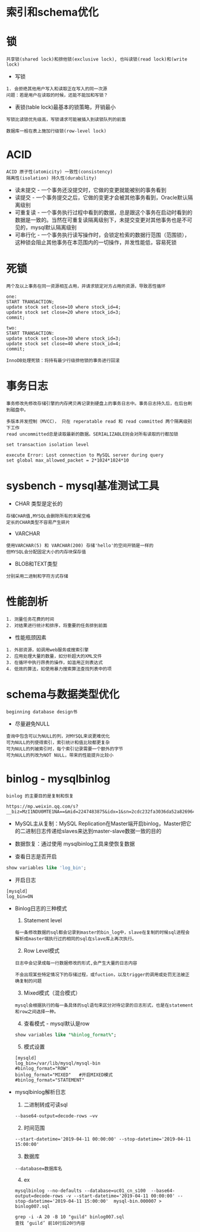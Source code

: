 
# 索引和schema优化

# 锁
```
共享锁(shared lock)和排他锁(exclusive lock), 也叫读锁(read lock)和(write lock)
```
   - 写锁
   ```
   1. 会拒绝其他用户写入和读取正在写入的同一次源
   问题：若是用户在读取的时候，还能不能加和写锁？
   ```

   - 表锁(table lock)最基本的锁策略，开销最小
   ```
   写锁比读锁优先级高，写锁请求可能被插入到读锁队列的前面
   ```
   ```
   数据库一般在表上施加行级锁(row-level lock)
   ```
# ACID
```
ACID 原子性(atomicity) 一致性(consistency) 
隔离性(isolation) 持久性(durability)
```

- 读未提交 - 一个事务还没提交时，它做的变更就能被别的事务看到
- 读提交 - 一个事务提交之后，它做的变更才会被其他事务看到，Oracle默认隔离级别
- 可重复读 - 一个事务执行过程中看到的数据，总是跟这个事务在启动时看到的数据是一致的。当然在可重复读隔离级别下，未提交变更对其他事务也是不可见的，mysql默认隔离级别
- 可串行化 - 一个事务执行读写操作时，会锁定检索的数据行范围（范围锁），这种锁会阻止其他事务在本范围内的一切操作，并发性能低，容易死锁

# 死锁
```
两个及以上事务在同一资源相互占用，并请求锁定对方占用的资源，导致恶性循环
```
```
one:
START TRANSACTION;
update stock set close=10 where stock_id=4;
update stock set close=20 where stock_id=3;
commit;

two:
START TRANSACTION:
update stock set close=30 where stock_id=3;
update stock set close=40 where stock_id=4;
commit;
```
```
InnoDB处理死锁：将持有最少行级排他锁的事务进行回滚
```

# 事务日志
```
事务修改先修改存储引擎的内存拷贝再记录到硬盘上的事务日志中。事务日志持久后，在后台刷到磁盘中。
```
```
多版本并发控制（MVCC）， 只在 reperatable read 和 read committed 两个隔离级别下工作
read uncommitted总是读取最新的数据。SERIALIZABLE则会对所有读取的行都加锁
```
```
set transaction isolation level

execute Error: Lost connection to MySQL server during query
set global max_allowed_packet = 2*1024*1024*10
```
# sysbench - mysql基准测试工具
   - CHAR 类型是定长的
   ```
   存储CHAR值,MYSQL会删除所有的末尾空格
   定长的CHAR类型不容易产生碎片
   ```
   - VARCHAR
   ```
   使用VARCHAR(5) 和 VARCHAR(200) 存储'hello'的空间开销是一样的
   但MYSQL会分配固定大小的内存块保存值
   ```
   - BLOB和TEXT类型
   ```
   分别采用二进制和字符方式存储
   ```


# 性能剖析
```
1. 测量任务花费的时间
2. 对结果进行统计和排序，将重要的任务排到前面
```
   - 性能瓶颈因素
   ```
   1. 外部资源，如调用web服务或搜索引擎
   2. 应用处理大量的数量，如分析超大的XML文件
   3. 在循环中执行昂贵的操作，如滥用正则表达式
   4. 低效的算法，如使用暴力搜索算法查找列表中的项
   ```

# schema与数据类型优化
```
beginning database design书
```
   - 尽量避免NULL
   ```
   查询中包含可以为NULL的列，对MYSQL来说更难优化
   可为NULL的列使得索引，索引统计和值比较都更复杂
   可为NULL的列被索引时，每个索引记录需要一个额外的字节
   可为NULL的列改为NOT NULL，带来的性能提升比较小
   ```




# binlog - mysqlbinlog  
   ```
   binlog 的主要目的是复制和恢复
   ```
   ```
   https://mp.weixin.qq.com/s?__biz=MzI1NDU0MTE1NA==&mid=2247483875&idx=1&sn=2cdc232fa3036da52a826964996506a8&chksm=e9c2edeedeb564f891b34ef1e47418bbe6b8cb6dcb7f48b5fa73b15cf1d63172df1a173c75d0&scene=0&xtrack=1&key=e3977f8a79490c6345befb88d0bbf74cbdc6b508a52e61ea076c830a5b64c552def6c6ad848d4bcc7a1d21e53e30eb5c1ead33acdb97df779d0e6fa8a0fbe4bda32c04077ea0d3511bc9f9490ad0b46c&ascene=1&uin=MjI4MTc0ODEwOQ%3D%3D&devicetype=Windows+7&version=62060719&lang=zh_CN&pass_ticket=h8jyrQ71hQc872LxydZS%2F3aU1JXFbp4raQ1KvY908BcKBeSBtXFgBY9IS9ZaLEDi
   ```
   - MySQL主从复制：MySQL Replication在Master端开启binlog，Master把它的二进制日志传递给slaves来达到master-slave数据一致的目的

   - 数据恢复：通过使用 mysqlbinlog工具来使恢复数据

   - 查看日志是否开启
   ```sql
   show variables like 'log_bin';
   ```

   - 开启日志
   ```
   [mysqld]
   log_bin=ON
   ```

   - Binlog日志的三种模式
      1. Statement level
      ```
      每一条修改数据的sql都会记录到master的bin_log中，slave在复制的时候sql进程会解析成master端执行过的相同的sql在slave库上再次执行。
      ```
      2. Row Level模式
      ```
      日志中会记录成每一行数据修改的形式,会产生大量的日志内容
      ```
      ```
      不会出现某些特定情况下的存储过程，或fuction，以及trigger的调用或处罚无法被正确复制的问题
      ```
      3. Mixed模式（混合模式）
      ```
      mysql会根据执行的每一条具体的sql语句来区分对待记录的日志形式，也是在statement和row之间选择一种。
      ```
      4. 查看模式 - mysql默认是row
      ```sql
      show variables like "%binlog_format%";
      ```
      5. 模式设置
      ```
      [mysqld]
      log_bin=/var/lib/mysql/mysql-bin
      #binlog_format="ROW"
      binlog_format="MIXED"   #开启MIXED模式
      #binlog_format="STATEMENT"
      ```

   - mysqlbinlog解析日志  
      1. 二进制转成可读sql
      ```
      --base64-output=decode-rows –vv
      ```
      2. 时间范围
      ```
      --start-datetime='2019-04-11 00:00:00' --stop-datetime='2019-04-11 15:00:00'
      ```
      3. 数据库
      ```
      --database=数据库名
      ```
      4. ex
      ```
      mysqlbinlog --no-defaults --database=uc01_cn_s100  --base64-output=decode-rows -v --start-datetime='2019-04-11 00:00:00' --stop-datetime='2019-04-11 15:00:00'  mysql-bin.000007 > binlog007.sql
      ```
      ```
      grep -i -A 20 -B 10 "guild" binlog007.sql
      查找 ‘guild’ 前10行后20行内容
      ```

   
# 